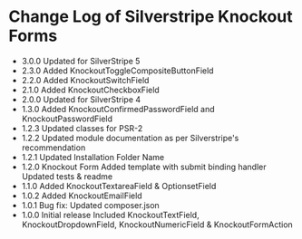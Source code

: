 # Change Log of Silverstripe Knockout Forms

* 3.0.0 Updated for SilverStripe 5
* 2.3.0 Added KnockoutToggleCompositeButtonField
* 2.2.0 Added KnockoutSwitchField
* 2.1.0 Added KnockoutCheckboxField
* 2.0.0 Updated for SilverStripe 4
* 1.3.0 Added KnockoutConfirmedPasswordField and KnockoutPasswordField
* 1.2.3 Updated classes for PSR-2
* 1.2.2 Updated module documentation as per Silverstripe's recommendation
* 1.2.1 Updated Installation Folder Name
* 1.2.0 Knockout Form
        Added template with submit binding handler
        Updated tests & readme
* 1.1.0 Added KnockoutTextareaField & OptionsetField
* 1.0.2 Added KnockoutEmailField
* 1.0.1 Bug fix: Updated composer.json
* 1.0.0 Initial release
        Included KnockoutTextField, KnockoutDropdownField, KnockoutNumericField & KnockoutFormAction
